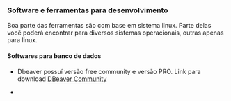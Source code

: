### Software e ferramentas para desenvolvimento

Boa parte das ferramentas são com base em sistema linux. Parte delas você poderá encontrar para diversos sistemas operacionais, outras apenas para linux.



#### Softwares para banco de dados

- Dbeaver possuí versão free community e versão PRO.  Link para download [DBeaver Community](https://dbeaver.io/download/)

- 